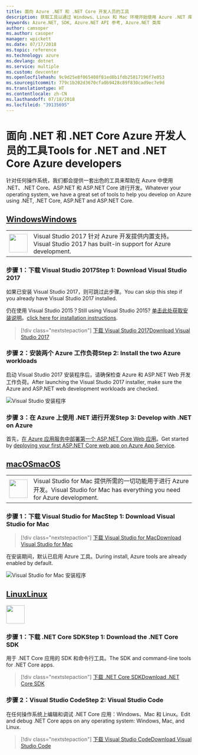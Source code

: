 ```yaml
---
title: 面向 Azure .NET 和 .NET Core 开发人员的工具
description: 获取工具以通过 Windows、Linux 和 Mac 环境开始使用 Azure .NET 库。
keywords: Azure.NET, SDK, Azure.NET API 参考, Azure.NET 类库
author: camsoper
ms.author: casoper
manager: wpickett
ms.date: 07/17/2018
ms.topic: reference
ms.technology: azure
ms.devlang: dotnet
ms.service: multiple
ms.custom: devcenter
ms.openlocfilehash: 9c9d25e8f065408f81ed8b1fdb25817196f7e053
ms.sourcegitcommit: 779c1b202d3670cfa0b9428c89f830cad9ec7e9d
ms.translationtype: HT
ms.contentlocale: zh-CN
ms.lasthandoff: 07/18/2018
ms.locfileid: "39135695"
---
```

# <a name="tools-for-net-and-net-core-azure-developers"></a><span data-ttu-id="bb278-104">面向 .NET 和 .NET Core Azure 开发人员的工具</span><span class="sxs-lookup"><span data-stu-id="bb278-104">Tools for .NET and .NET Core Azure developers</span></span>

<span data-ttu-id="bb278-105">针对任何操作系统，我们都会提供一套出色的工具来帮助在 Azure 中使用 .NET、.NET Core、ASP.NET 和 ASP.NET Core 进行开发。</span><span class="sxs-lookup"><span data-stu-id="bb278-105">Whatever your operating system, we have a great set of tools to help you develop on Azure using .NET, .NET Core, ASP.NET and ASP.NET Core.</span></span>

## <a name="windowstabwindows"></a>[<span data-ttu-id="bb278-106">Windows</span><span class="sxs-lookup"><span data-stu-id="bb278-106">Windows</span></span>](#tab/windows)

<table>
  <tr>
    <td width="50">
        <img src="https://docs.microsoft.com/en-us/media/logos/logo_vs-ide.svg" width="50" height="50"></img>
    </td>
    <td>
        <span data-ttu-id="bb278-107">Visual Studio 2017 针对 Azure 开发提供内置支持。</span><span class="sxs-lookup"><span data-stu-id="bb278-107">Visual Studio 2017 has built-in support for Azure development.</span></span>
    </td>
  </tr>
</table>

### <a name="step-1-download-visual-studio-2017"></a><span data-ttu-id="bb278-108">步骤 1：下载 Visual Studio 2017</span><span class="sxs-lookup"><span data-stu-id="bb278-108">Step 1: Download Visual Studio 2017</span></span>

<span data-ttu-id="bb278-109">如果已安装 Visual Studio 2017，则可跳过此步骤。</span><span class="sxs-lookup"><span data-stu-id="bb278-109">You can skip this step if you already have Visual Studio 2017 installed.</span></span>

<span data-ttu-id="bb278-110">仍在使用 Visual Studio 2015？</span><span class="sxs-lookup"><span data-stu-id="bb278-110">Still using Visual Studio 2015?</span></span>  <span data-ttu-id="bb278-111">[单击此处获取安装说明](dotnet-sdk-vs2015-install.md)。</span><span class="sxs-lookup"><span data-stu-id="bb278-111">[click here for installation instructions](dotnet-sdk-vs2015-install.md).</span></span>

> [!div class="nextstepaction"]
> [<span data-ttu-id="bb278-112">下载 Visual Studio 2017</span><span class="sxs-lookup"><span data-stu-id="bb278-112">Download Visual Studio 2017</span></span>](https://www.visualstudio.com/downloads/)

### <a name="step-2-install-the-two-azure-workloads"></a><span data-ttu-id="bb278-113">步骤 2：安装两个 Azure 工作负荷</span><span class="sxs-lookup"><span data-stu-id="bb278-113">Step 2: Install the two Azure workloads</span></span>

<span data-ttu-id="bb278-114">启动 Visual Studio 2017 安装程序后，请确保检查 Azure 和 ASP.NET Web 开发工作负荷。</span><span class="sxs-lookup"><span data-stu-id="bb278-114">After launching the Visual Studio 2017 installer, make sure the Azure and ASP.NET web development workloads are checked.</span></span>

![Visual Studio 安装程序](media/dotnet-tools/azure-workloads.png)

### <a name="step-3-develop-with-net-on-azure"></a><span data-ttu-id="bb278-116">步骤 3：在 Azure 上使用 .NET 进行开发</span><span class="sxs-lookup"><span data-stu-id="bb278-116">Step 3: Develop with .NET on Azure</span></span>

<span data-ttu-id="bb278-117">首先，[在 Azure 应用服务中部署第一个 ASP.NET Core Web 应用](https://docs.microsoft.com/azure/app-service-web/app-service-web-get-started-dotnet)。</span><span class="sxs-lookup"><span data-stu-id="bb278-117">Get started by [deploying your first ASP.NET Core web app on Azure App Service](https://docs.microsoft.com/azure/app-service-web/app-service-web-get-started-dotnet).</span></span>

## <a name="macostabmacos"></a>[<span data-ttu-id="bb278-118">macOS</span><span class="sxs-lookup"><span data-stu-id="bb278-118">macOS</span></span>](#tab/macos)
<table>
  <tr>
    <td width="50">
        <img src="https://docs.microsoft.com/en-us/media/logos/logo_vs-mac.svg" width="50" height="50"></img>
    </td>
    <td>
        <span data-ttu-id="bb278-119">Visual Studio for Mac 提供所需的一切功能用于进行 Azure 开发。</span><span class="sxs-lookup"><span data-stu-id="bb278-119">Visual Studio for Mac has everything you need for Azure development.</span></span>
    </td>
  </tr>
</table>

### <a name="step-1-download-visual-studio-for-mac"></a><span data-ttu-id="bb278-120">步骤 1：下载 Visual Studio for Mac</span><span class="sxs-lookup"><span data-stu-id="bb278-120">Step 1: Download Visual Studio for Mac</span></span>

> [!div class="nextstepaction"]
> [<span data-ttu-id="bb278-121">下载 Visual Studio for Mac</span><span class="sxs-lookup"><span data-stu-id="bb278-121">Download Visual Studio for Mac</span></span>](https://www.visualstudio.com/vs/visual-studio-mac/)

<span data-ttu-id="bb278-122">在安装期间，默认已启用 Azure 工具。</span><span class="sxs-lookup"><span data-stu-id="bb278-122">During install, Azure tools are already enabled by default.</span></span>

![Visual Studio for Mac 安装程序](media/dotnet-tools/azure-vsmac.png)

## <a name="linuxtablinux"></a>[<span data-ttu-id="bb278-124">Linux</span><span class="sxs-lookup"><span data-stu-id="bb278-124">Linux</span></span>](#tab/linux)

<img src="https://docs.microsoft.com/en-us/visualstudio/products/images/vs-code.svg" width="50" height="50"></img>

### <a name="step-1-download-the-net-core-sdk"></a><span data-ttu-id="bb278-125">步骤 1：下载 .NET Core SDK</span><span class="sxs-lookup"><span data-stu-id="bb278-125">Step 1: Download the .NET Core SDK</span></span>

<span data-ttu-id="bb278-126">用于 .NET Core 应用的 SDK 和命令行工具。</span><span class="sxs-lookup"><span data-stu-id="bb278-126">The SDK and command-line tools for .NET Core apps.</span></span>

> [!div class="nextstepaction"]
> [<span data-ttu-id="bb278-127">下载 .NET Core SDK</span><span class="sxs-lookup"><span data-stu-id="bb278-127">Download .NET Core SDK</span></span>](https://www.microsoft.com/net/core)

### <a name="step-2-visual-studio-code"></a><span data-ttu-id="bb278-128">步骤 2：Visual Studio Code</span><span class="sxs-lookup"><span data-stu-id="bb278-128">Step 2: Visual Studio Code</span></span>

<span data-ttu-id="bb278-129">在任何操作系统上编辑和调试 .NET Core 应用：Windows、Mac 和 Linux。</span><span class="sxs-lookup"><span data-stu-id="bb278-129">Edit and debug .NET Core apps on any operating system: Windows, Mac, and Linux.</span></span>

> [!div class="nextstepaction"]
> [<span data-ttu-id="bb278-130">下载 Visual Studio Code</span><span class="sxs-lookup"><span data-stu-id="bb278-130">Download Visual Studio Code</span></span>](https://code.visualstudio.com)
